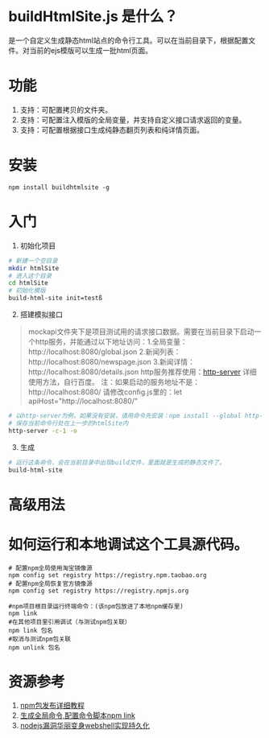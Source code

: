 # buildHtmlSite.js 是什么？
是一个自定义生成静态html站点的命令行工具。可以在当前目录下，根据配置文件。对当前的ejs模版可以生成一批html页面。

# 功能
1. 支持：可配置拷贝的文件夹。
2. 支持：可配置注入模版的全局变量，并支持自定义接口请求返回的变量。
3. 支持：可配置根据接口生成纯静态翻页列表和纯详情页面。

# 安装
```
npm install buildhtmlsite -g
```
# 入门
1. 初始化项目
```sh
# 新建一个空目录
mkdir htmlSite
# 进入这个目录
cd htmlSite
# 初始化模版
build-html-site init=testß
```
2. 搭建模拟接口
> mockapi文件夹下是项目测试用的请求接口数据。需要在当前目录下启动一个http服务，并能通过以下地址访问：1.全局变量：http://localhost:8080/global.json 2.新闻列表：http://localhost:8080/newspage.json 3.新闻详情：http://localhost:8080/details.json 
> http服务推荐使用：[http-server](https://www.npmjs.com/package/http-server) 详细使用方法，自行百度。
> 注：如果启动的服务地址不是：http://localhost:8080/ 请修改config.js里的：let apiHost="http://localhost:8080/"
```sh
# 以http-server为例，如果没有安装，请用命令先安装：npm install --global http-server
# 保存当前命令行处在上一步的htmlSite内
http-server -c-1 -o
```
3. 生成
```sh
# 运行这条命令，会在当前目录中出现build文件，里面就是生成的静态文件了。
build-html-site
```

# 高级用法




# 如何运行和本地调试这个工具源代码。
```
# 配置npm全局使用淘宝镜像源
npm config set registry https://registry.npm.taobao.org
# 配置npm全局恢复官方镜像源
npm config set registry https://registry.npmjs.org

#npm项目根目录运行终端命令：(该npm包放进了本地npm缓存里)
npm link
#在其他项目里引用调试（与测试npm包关联）
npm link 包名
#取消与测试npm包关联
npm unlink 包名

```
# 资源参考
1. [npm包发布详细教程](https://blog.csdn.net/u010059669/article/details/109715342)
2. [生成全局命令,配置命令脚本npm link](https://blog.csdn.net/chunmeizhang_88/article/details/119533718)
3. [nodejs漏洞华丽变身webshell实现持久化](https://www.jianshu.com/p/9280da67ab3d)


